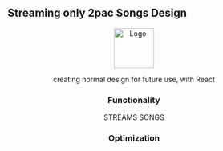 ## Streaming only 2pac Songs Design

<div align="center">
  <a href="https://github.com/tylerjusfly/pacgram">
    <img src="https://avatars.githubusercontent.com/u/106885719?s=200&v=4" alt="Logo" width="80" height="80">
  </a>

creating normal design for future use, with React

### Functionality
STREAMS SONGS

### Optimization
